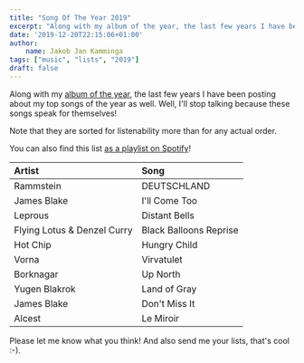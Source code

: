 ```yaml
---
title: "Song Of The Year 2019"
excerpt: "Along with my album of the year, the last few years I have been posting about my top songs of the year as well. Well, I'll stop talking because..."
date: '2019-12-20T22:15:06+01:00'
author:
    name: Jakob Jan Kamminga
tags: ["music", "lists", "2019"]
draft: false
---
```

Along with my [album of the year](../aoty2019/), the last few years I have been posting about my top songs of the year as well. Well, I'll stop talking because these songs speak for themselves!

Note that they are sorted for listenability more than for any actual order.

You can also find this list [as a playlist on Spotify](https://open.spotify.com/playlist/1iklYiiUplIgg4ofiJYZbz?si=I7HEwC6NSUiCslRtyWylTg)!

|Artist| Song|
|:----------|:----------|
| Rammstein | DEUTSCHLAND|
| James Blake | I'll Come Too|
| Leprous | Distant Bells|
| Flying Lotus & Denzel Curry | Black Balloons Reprise|
| Hot Chip | Hungry Child|
| Vorna | Virvatulet|
| Borknagar | Up North|
| Yugen Blakrok | Land of Gray|
| James Blake | Don't Miss It|
| Alcest | Le Miroir|

Please let me know what you think! And also send me your lists, that's cool :-).
